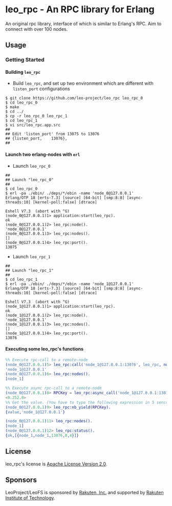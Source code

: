 # leo_rpc - An RPC library for Erlang

An original rpc library, interface of which is similar to Erlang's RPC. Aim to connect with over 100 nodes.

## Usage
### Getting Started
#### Building `leo_rpc`

- Build `leo_rpc`, and set up two environment which are different with `listen_port` configurations

```text
$ git clone https://github.com/leo-project/leo_rpc leo_rpc_0
$ cd leo_rpc_0
$ make
$ cd ../
$ cp -r leo_rpc_0 leo_rpc_1
$ cd leo_rpc_1
$ vi src/leo_rpc.app.src
##
## Edit 'listen_port' from 13075 to 13076
## {listen_port,    13076},
##
```

#### Launch two erlang-nodes with `erl`
- Launch `leo_rpc_0`

```text
##
## Launch "leo_rpc_0"
##
$ cd leo_rpc_0
$ erl -pa ./ebin/ ./deps/*/ebin -name 'node_0@127.0.0.1'
Erlang/OTP 18 [erts-7.3] [source] [64-bit] [smp:8:8] [async-threads:10] [kernel-poll:false] [dtrace]

Eshell V7.3  (abort with ^G)
(node_0@127.0.0.1)1> application:start(leo_rpc).
ok
(node_0@127.0.0.1)2> leo_rpc:node().
'node_0@127.0.0.1'
(node_0@127.0.0.1)3> leo_rpc:nodes().
[]
(node_0@127.0.0.1)4> leo_rpc:port().
13075
```

- Launch `leo_rpc_1`

```text
##
## Launch "leo_rpc_1"
##
$ cd leo_rpc_1
$ erl -pa ./ebin/ ./deps/*/ebin -name 'node_1@127.0.0.1'
Erlang/OTP 18 [erts-7.3] [source] [64-bit] [smp:8:8] [async-threads:10] [kernel-poll:false] [dtrace]

Eshell V7.3  (abort with ^G)
(node_1@127.0.0.1)1> application:start(leo_rpc).
ok
(node_1@127.0.0.1)2> leo_rpc:node().
'node_1@127.0.0.1'
(node_1@127.0.0.1)3> leo_rpc:nodes().
[]
(node_1@127.0.0.1)4> leo_rpc:port().
13076
```

#### Executing some leo_rpc's functions

```erlang
%% Execute rpc-call to a remote-node
(node_0@127.0.0.1)5> leo_rpc:call('node_1@127.0.0.1:13076', leo_rpc, node, []).
'node_1@127.0.0.1'
(node_0@127.0.0.1)6> leo_rpc:nodes().
[node_1]

%% Execute async rpc-call to a remote-node
(node_0@127.0.0.1)8> RPCKey = leo_rpc:async_call('node_1@127.0.0.1:13076', leo_rpc, node, []).
<0.252.0>
%% Get the value. (You have to type the following expression in 5 senconds after the above commands.)
(node_0@127.0.0.1)9> leo_rpc:nb_yield(RPCKey).
{value,'node_1@127.0.0.1'}

(node_0@127.0.0.1)11> leo_rpc:nodes().
[node_1]
(node_0@127.0.0.1)12> leo_rpc:status().
{ok,[{node_1,node_1,13076,0,4}]}
```

## License

leo_rpc's license is [Apache License Version 2.0](http://www.apache.org/licenses/LICENSE-2.0).

## Sponsors

LeoProject/LeoFS is sponsored by [Rakuten, Inc.](http://global.rakuten.com/corp/) and supported by [Rakuten Institute of Technology](http://rit.rakuten.co.jp/).
